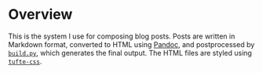 # Overview

This is the system I use for composing blog posts. Posts are written in Markdown format, converted
to HTML using [Pandoc][pandoc], and postprocessed by [`build.py`](build.py), which generates the
final output. The HTML files are styled using [`tufte-css`][tufte_css].

[tufte_css]: http://github.com/edwardtufte/tufte-css
[pandoc]: http://pandoc.org
